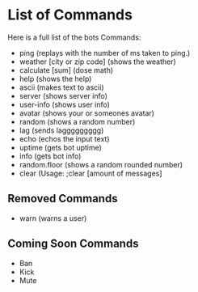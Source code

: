 # List of Commands

Here is a full list of the bots Commands:

* ping \(replays with the number of ms taken to ping.\)
* weather \[city or zip code\] \(shows the weather\)
* calculate \[sum\] \(dose math\)
* help \(shows the help\)
* ascii \(makes text to ascii\)
* server \(shows server info\)
* user-info \(shows user info\)
* avatar \(shows your or someones avatar\)
* random \(shows a random number\)
* lag \(sends laggggggggg\)
* echo \(echos the input text\)
* uptime \(gets bot uptime\)
* info \(gets bot info\)
* random.floor \(shows a random rounded number\)
* clear \(Usage: ;clear \[amount of messages\]

## Removed Commands

* warn \(warns a user\)

## Coming Soon Commands

* Ban
* Kick
* Mute

